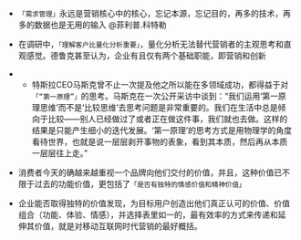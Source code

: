 -  `「需求管理」`永远是营销核心中的核心，忘记本源，忘记目的，再多的技术，再多的数据也是无用的输入 @菲利普.科特勒

- 在调研中，`「理解客户比量化分析重要」`，量化分析无法替代营销者的主观思考和直观感觉。德鲁克甚至认为，企业有且仅有两个基础职能，即营销和创新 

- - 特斯拉CEO马斯克曾不止一次提及他之所以能在多领域成功，都得益于对`「“第一原理”」`的思考。马斯克在一次公开采访中谈到：“我们运用‘第一原理思维’而不是‘比较思维’去思考问题是非常重要的。我们在生活中总是倾向于比较——别人已经做过了或者正在做这件事，我们就也去做。这样的结果是只能产生细小的迭代发展。‘第一原理’的思考方式是用物理学的角度看待世界，也就是说一层层剥开事物的表象，看到其本质，然后再从本质一层层往上走。”

- 消费者今天的确越来越重视一个品牌向他们交付的价值，并且，这种价值已不限于过去的功能价值，更包括了`「是否有独特的情感价值和精神价值」`

- 企业能否取得独特的价值发现，为目标用户创造出他们真正认可的价值、价值组合（功能、体验、情感），并选择表里如一的，最有效率的方式来传递和延伸其价值，就是对移动互联网时代营销的最好概括。
